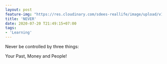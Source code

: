 ```yaml
---
layout: post
feature-img: "https://res.cloudinary.com/sdees-reallife/image/upload/v1555658919/sample_feature_img.png"
title: 'NEVER'
date: 2020-07-20 T21:49:15+07:00
tags:
- 'Learning'
---
```

Never be controlled by three things:

<i class="fa fa-child" style="color:plum"></i>

Your Past, Money and People!

